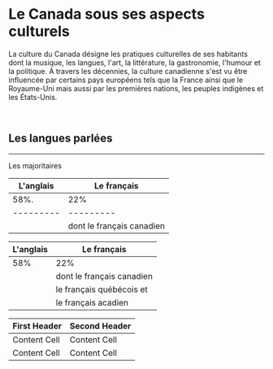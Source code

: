 # Le Canada sous ses aspects culturels

 La culture du Canada désigne les pratiques culturelles de ses habitants dont la musique, les langues, l'art, la littérature, la gastronomie, l'humour et la politique. 
 À travers les décennies, la culture canadienne s'est vu être influencée par certains pays européens tels que la France ainsi que le Royaume-Uni mais aussi par les premières nations, les peuples indigènes et les États-Unis. 
 
 &nbsp;
 
 ## Les langues parlées 
------------------------

Les majoritaires 
 
 L'anglais | Le français
 --------- | ----------
 58%.      |    22%
 --------- | ---------
           | dont le français canadien 
 
 
 
 
   L'anglais  | Le français 
------------- | -------------
     58%      |     22%
              | dont le français canadien 
              | le français québécois et
              | le français acadien


First Header  | Second Header
------------- | -------------
Content Cell  | Content Cell
Content Cell  | Content Cell

